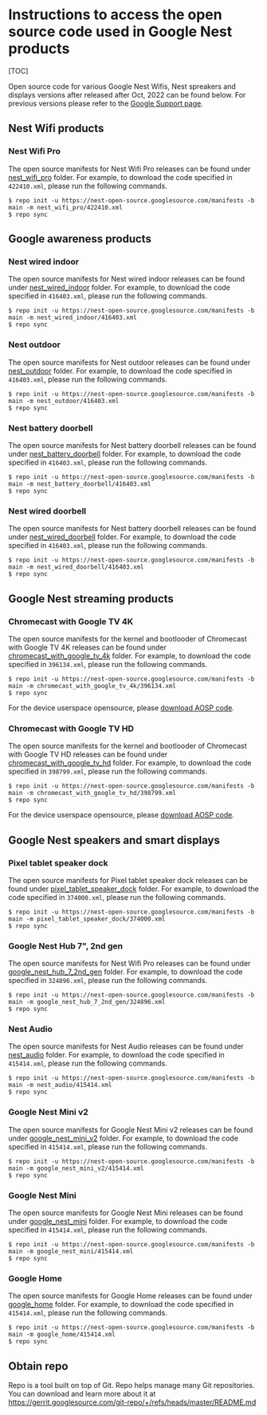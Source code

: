 # Instructions to access the open source code used in Google Nest products

[TOC]

Open source code for various Google Nest Wifis, Nest spreakers and displays
versions after released after Oct, 2022 can be found below. For previous
versions please refer to the
[Google Support page](https://support.google.com/product-documentation/topic/6355909).

## Nest Wifi products

### Nest Wifi Pro

The open source manifests for Nest Wifi Pro releases can be found under
[nest_wifi_pro](https://nest-open-source.googlesource.com/manifests/+/refs/heads/main/nest_wifi_pro)
folder. For example, to download the code specified in `422410.xml`, please run
the following commands.

```shell
$ repo init -u https://nest-open-source.googlesource.com/manifests -b main -m nest_wifi_pro/422410.xml
$ repo sync
```

## Google awareness products

### Nest wired indoor

The open source manifests for Nest wired indoor releases can be found under
[nest_wired_indoor](https://nest-open-source.googlesource.com/manifests/+/refs/heads/main/nest_wired_indoor)
folder. For example, to download the code specified in `416403.xml`, please run
the following commands.

```shell
$ repo init -u https://nest-open-source.googlesource.com/manifests -b main -m nest_wired_indoor/416403.xml
$ repo sync
```

### Nest outdoor

The open source manifests for Nest outdoor releases can be found under
[nest_outdoor](https://nest-open-source.googlesource.com/manifests/+/refs/heads/main/nest_outdoor)
folder. For example, to download the code specified in `416403.xml`, please run
the following commands.

```shell
$ repo init -u https://nest-open-source.googlesource.com/manifests -b main -m nest_outdoor/416403.xml
$ repo sync
```

### Nest battery doorbell

The open source manifests for Nest battery doorbell releases can be found under
[nest_battery_doorbell](https://nest-open-source.googlesource.com/manifests/+/refs/heads/main/nest_battery_doorbell)
folder. For example, to download the code specified in `416403.xml`, please run
the following commands.

```shell
$ repo init -u https://nest-open-source.googlesource.com/manifests -b main -m nest_battery_doorbell/416403.xml
$ repo sync
```

### Nest wired doorbell

The open source manifests for Nest battery doorbell releases can be found under
[nest_wired_doorbell](https://nest-open-source.googlesource.com/manifests/+/refs/heads/main/nest_wired_doorbell)
folder. For example, to download the code specified in `416403.xml`, please run
the following commands.

```shell
$ repo init -u https://nest-open-source.googlesource.com/manifests -b main -m nest_wired_doorbell/416403.xml
$ repo sync
```

## Google Nest streaming products

### Chromecast with Google TV 4K

The open source manifests for the kernel and bootlooder of Chromecast with
Google TV 4K releases can be found under
[chromecast_with_google_tv_4k](https://nest-open-source.googlesource.com/manifests/+/refs/heads/main/chromecast_with_google_tv_4k)
folder. For example, to download the code specified in `396134.xml`, please run
the following commands.

```shell
$ repo init -u https://nest-open-source.googlesource.com/manifests -b main -m chromecast_with_google_tv_4k/396134.xml
$ repo sync
```

For the device userspace opensource, please
[download AOSP code](https://source.android.com/docs/setup/download/downloading).

### Chromecast with Google TV HD

The open source manifests for the kernel and bootlooder of Chromecast with
Google TV HD releases can be found under
[chromecast_with_google_tv_hd](https://nest-open-source.googlesource.com/manifests/+/refs/heads/main/chromecast_with_google_tv_hd)
folder. For example, to download the code specified in `398799.xml`, please run
the following commands.

```shell
$ repo init -u https://nest-open-source.googlesource.com/manifests -b main -m chromecast_with_google_tv_hd/398799.xml
$ repo sync
```

For the device userspace opensource, please
[download AOSP code](https://source.android.com/docs/setup/download/downloading).

## Google Nest speakers and smart displays

### Pixel tablet speaker dock

The open source manifests for Pixel tablet speaker dock releases can be found
under
[pixel_tablet_speaker_dock](https://nest-open-source.googlesource.com/manifests/+/refs/heads/main/pixel_tablet_speaker_dock)
folder. For example, to download the code specified in `374000.xml`, please run
the following commands.

```shell
$ repo init -u https://nest-open-source.googlesource.com/manifests -b main -m pixel_tablet_speaker_dock/374000.xml
$ repo sync
```

### Google Nest Hub 7", 2nd gen

The open source manifests for Nest Wifi Pro releases can be found under
[google_nest_hub_7_2nd_gen](https://nest-open-source.googlesource.com/manifests/+/refs/heads/main/google_nest_hub_7_2nd_gen)
folder. For example, to download the code specified in `324896.xml`, please run
the following commands.

```shell
$ repo init -u https://nest-open-source.googlesource.com/manifests -b main -m google_nest_hub_7_2nd_gen/324896.xml
$ repo sync
```

### Nest Audio

The open source manifests for Nest Audio releases can be found under
[nest_audio](https://nest-open-source.googlesource.com/manifests/+/refs/heads/main/nest_audio)
folder. For example, to download the code specified in `415414.xml`, please run
the following commands.

```shell
$ repo init -u https://nest-open-source.googlesource.com/manifests -b main -m nest_audio/415414.xml
$ repo sync
```

### Google Nest Mini v2

The open source manifests for Google Nest Mini v2 releases can be found under
[google_nest_mini_v2](https://nest-open-source.googlesource.com/manifests/+/refs/heads/main/google_nest_mini_v2)
folder. For example, to download the code specified in `415414.xml`, please run
the following commands.

```shell
$ repo init -u https://nest-open-source.googlesource.com/manifests -b main -m google_nest_mini_v2/415414.xml
$ repo sync
```

### Google Nest Mini

The open source manifests for Google Nest Mini releases can be found under
[google_nest_mini](https://nest-open-source.googlesource.com/manifests/+/refs/heads/main/google_nest_mini)
folder. For example, to download the code specified in `415414.xml`, please run
the following commands.

```shell
$ repo init -u https://nest-open-source.googlesource.com/manifests -b main -m google_nest_mini/415414.xml
$ repo sync
```

### Google Home

The open source manifests for Google Home releases can be found under
[google_home](https://nest-open-source.googlesource.com/manifests/+/refs/heads/main/google_home)
folder. For example, to download the code specified in `415414.xml`, please run
the following commands.

```shell
$ repo init -u https://nest-open-source.googlesource.com/manifests -b main -m google_home/415414.xml
$ repo sync
```

## Obtain repo

Repo is a tool built on top of Git. Repo helps manage many Git repositories. You
can download and learn more about it at
https://gerrit.googlesource.com/git-repo/+/refs/heads/master/README.md
